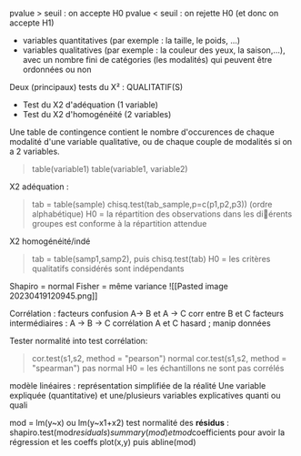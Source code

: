 pvalue > seuil : on accepte H0
pvalue < seuil : on rejette H0 (et donc on accepte H1)
- variables quantitatives (par exemple : la taille, le poids, ...)
- variables qualitatives (par exemple : la couleur des yeux, la
saison,...), avec un nombre fini de catégories (les modalités) qui
peuvent être ordonnées ou non

Deux (principaux) tests du X² : QUALITATIF(S)
- Test du X2 d'adéquation (1 variable)
- Test du X2 d'homogénéité (2 variables)

Une table de contingence contient le nombre d'occurences de chaque
modalité d'une variable qualitative, ou de chaque couple de modalités si on a 2 variables.
> table(variable1)
> table(variable1, variable2)

X2 adéquation : 
> tab = table(sample)
> chisq.test(tab_sample,p=c(p1,p2,p3)) (ordre alphabétique)
H0 = la répartition des observations dans les diérents groupes est
conforme à la répartition attendue

X2 homogénéité/indé
> tab = table(samp1,samp2), puis chisq.test(tab)
H0 = les critères qualitatifs considérés sont indépendants

Shapiro = normal
Fisher = même variance
![[Pasted image 20230419120945.png]]

Corrélation : facteurs confusion A-> B et A -> C corr entre B et C
facteurs intermédiaires : A -> B -> C corrélation A et C
hasard ; manip données

Tester normalité into test corrélation:
> cor.test(s1,s2, method = "pearson") normal
> cor.test(s1,s2, method = "spearman") pas normal
H0 = les échantillons ne sont pas corrélés

modèle linéaires : représentation simplifiée de la réalité
Une variable expliquée (quantitative) et une/plusieurs variables explicatives quanti ou quali

mod = lm(y~x) ou lm(y~x1+x2)
test normalité des **résidus** : shapiro.test(mod$residuals) 
summary(mod) et mod$coefficients pour avoir la régression et les coeffs
plot(x,y) puis abline(mod)



